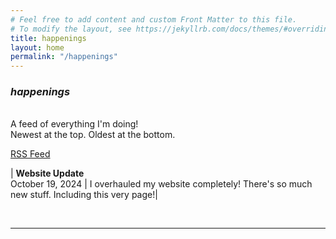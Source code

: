 ```yaml
---
# Feel free to add content and custom Front Matter to this file.
# To modify the layout, see https://jekyllrb.com/docs/themes/#overriding-theme-defaults
title: happenings
layout: home
permalink: "/happenings"
---
```





### *happenings*



<div><br></div>
A feed of everything I'm doing!<br>
Newest at the top. Oldest at the bottom.<br>

<a href="/rss.xml" class = "button">RSS Feed</a>

| <b>Website Update</b> <br>October 19, 2024      | I overhauled my website completely! There's so much new stuff. Including this very page!|

<div><br><hr><br></div>